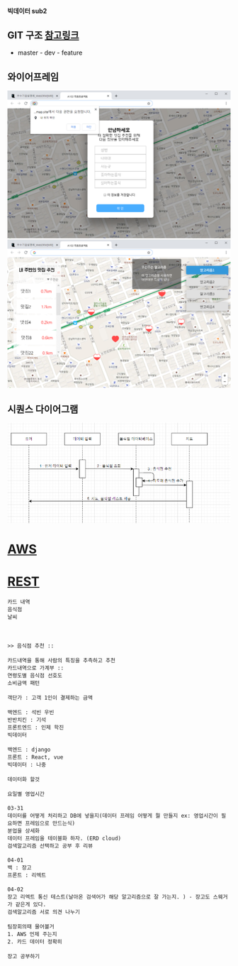 #### 빅데이터 sub2

## GIT 구조 [참고링크](https://gmlwjd9405.github.io/2018/05/11/types-of-git-branch.html)
- master - dev - feature

## 와이어프레임
![와프1](./document/특화_와이어프레임1.png)
![와프2](./document/특화_와이어프레임2.png)

## 시퀀스 다이어그램
![시다](document/시퀀스&#32;다이어그램.png)

# [AWS](document/AWS_.md)
# [REST](document/rest_api.md)




```
카드 내역
음식점
날씨



>> 음식점 추천 :: 

카드내역을 통해 사람의 특징을 추측하고 추천
카드내역으로 가계부 :: 
연령도별 음식점 선호도
소비금액 패턴

객단가 : 고객 1인이 결제하는 금액

백엔드 : 석빈 우빈
반반치킨 : 기석
프론트엔드 : 인제 학진
빅데이터

백엔드 : django
프론트 : React, vue
빅데이터 : 나중

데이터화 할것

요일별 영업시간

03-31
데이터를 어떻게 처리하고 DB에 넣을지(데이터 프레임 어떻게 뭘 만들지 ex: 영업시간이 필요하면 프레임으로 만드는식)
분업을 상세화
데이터 프레임을 테이블화 하자. (ERD cloud)
검색알고리즘 선택하고 공부 후 리뷰 

04-01
백 : 장고
프론트 : 리엑트

04-02
장고 리엑트 통신 테스트(날아온 검색어가 해당 알고리즘으로 잘 가는지. ) - 장고도 스웨거가 같은게 있다.
검색알고리즘 서로 의견 나누기

팀장회의때 물어볼거
1. AWS 언제 주는지
2. 카드 데이터 정확히 

장고 공부하기


```